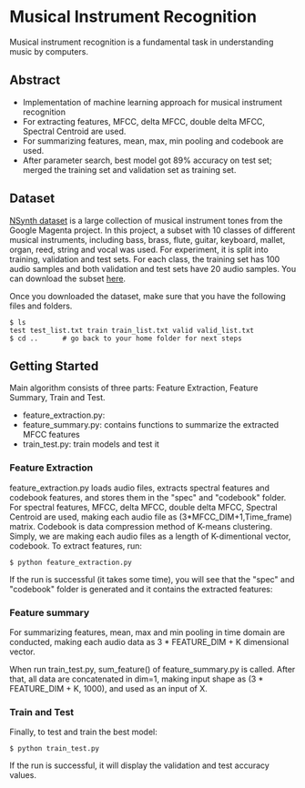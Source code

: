# Musical Instrument Recognition
Musical instrument recognition is a fundamental task in understanding music by computers. 

## Abstract
* Implementation of machine learning approach for musical instrument recognition
* For extracting features, MFCC, delta MFCC, double delta MFCC, Spectral Centroid are used.
* For summarizing features, mean, max, min pooling and codebook are used.
* After parameter search, best model got 89% accuracy on test set; merged the training set and validation set as training set.

## Dataset
[NSynth dataset](https://magenta.tensorflow.org/datasets/nsynth) is a large collection of musical instrument tones from the Google Magenta project. In this project, a subset with 10 classes of different musical instruments, including bass, brass, flute, guitar, keyboard, mallet, organ, reed, string and vocal was used. For experiment, it is split into training, validation and test sets. For each class, the training set has 100 audio samples and both validation and test sets have 20 audio samples. You can download the subset [here](https://drive.google.com/drive/folders/1uewIV8Mm4xXCYnkj9nglg5TFsbpnpgDE?usp=sharing). 

Once you downloaded the dataset, make sure that you have the following files and folders.  

```
$ ls 
test test_list.txt train train_list.txt valid valid_list.txt
$ cd ..      # go back to your home folder for next steps
```

## Getting Started
Main algorithm consists of three parts: Feature Extraction, Feature Summary, Train and Test.

* feature_extraction.py: 
* feature_summary.py: contains functions to summarize the extracted MFCC features
* train_test.py: train models and test it 

### Feature Extraction
feature_extraction.py loads audio files, extracts spectral features and codebook features, and stores them in the "spec" and "codebook" folder. 
For spectral features, MFCC, delta MFCC, double delta MFCC, Spectral Centroid are used, making each audio file as (3*MFCC_DIM+1,Time_frame) matrix.
Codebook is data compression method of K-means clustering. Simply, we are making each audio files as a length of K-dimentional vector, codebook. 
To extract features, run:
```
$ python feature_extraction.py
```
If the run is successful (it takes some time), you will see that the "spec" and "codebook" folder is generated and it contains the extracted features:

### Feature summary
For summarizing features, mean, max and min pooling in time domain are conducted, making each audio data as 3 * FEATURE_DIM + K dimensional vector. 

When run train_test.py, sum_feature() of feature_summary.py is called. After that, all data are concatenated in dim=1, making input shape as (3 * FEATURE_DIM + K, 1000), and used as an input of X.

### Train and Test
Finally, to test and train the best model:
```
$ python train_test.py
```

If the run is successful, it will display the validation and test accuracy values.